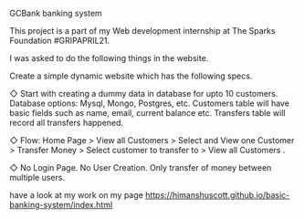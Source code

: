 GCBank banking system 

This project is a part of my Web development internship at The Sparks Foundation #GRIPAPRIL21.

I was asked to do the following things in the website.

Create a simple dynamic website which has the following specs.

◇ Start with creating a dummy data in database for upto 10
customers. Database options: Mysql, Mongo, Postgres, etc.
Customers table will have basic fields such as name, email,
current balance etc. Transfers table will record all transfers
happened.

◇ Flow: Home Page > View all Customers > Select and View one
Customer > Transfer Money > Select customer to transfer to >
View all Customers .

◇ No Login Page. No User Creation. Only transfer of money
between multiple users.

have a look at my work on my page 
https://himanshuscott.github.io/basic-banking-system/index.html


